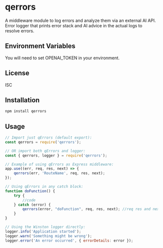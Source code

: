 # qerrors

A middleware module to log errors and analyze them via an external AI API. 
Error logger that prints error stack and AI advice in the actual logs
to resolve errors.

## Environment Variables

You will need to set OPENAI_TOKEN in your environment.

## License

ISC

## Installation

```bash
npm install qerrors
```

## Usage

```javascript
// Import just qErrors (default export):
const qerrors = require('qerrors');

// OR import both qErrors and logger:
const { qerrors, logger } = require('qerrors');

// Example of using qErrors as Express middleware:
app.use((err, req, res, next) => {
	qerrors(err, 'RouteName', req, res, next);
});

// Using qErrors in any catch block:
function doFunction() {
	try {
		//code
	} catch (error) {
		qerrors(error, "doFunction", req, res, next); //req res and next are optional
	}
}

// Using the Winston logger directly:
logger.info('Application started');
logger.warn('Something might be wrong');
logger.error('An error occurred', { errorDetails: error });
```


